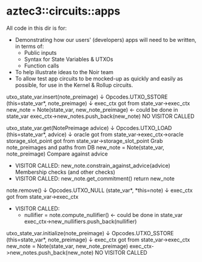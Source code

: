 # aztec3::circuits::apps

All code in this dir is for:
- Demonstrating how our users' (developers) apps will need to be written, in terms of:
    - Public inputs
    - Syntax for State Variables & UTXOs
    - Function calls
- To help illustrate ideas to the Noir team
- To allow test app circuits to be mocked-up as quickly and easily as possible, for use in the Kernel & Rollup circuits.




utxo_state_var.insert(note_preimage)
        ↓
Opcodes.UTXO_SSTORE (this=state_var*, note_preimage)
        ↓
exec_ctx got from state_var->exec_ctx
new_note = Note(state_var, new_note_preimage) <- could be done in state_var
exec_ctx->new_notes.push_back(new_note)
NO VISITOR CALLED



utxo_state_var.get(NotePreimage advice)
        ↓
Opcodes.UTXO_LOAD (this=state_var*, advice)
        ↓
oracle got from state_var->exec_ctx->oracle
storage_slot_point got from state_var->storage_slot_point
Grab note_preimages and paths from DB
new_note = Note(state_var, note_preimage)
Compare against advice
- VISITOR CALLED: new_note.constrain_against_advice(advice)
Membership checks (and other checks)
- VISITOR CALLED: new_note.get_commitment()
return new_note



note.remove()
        ↓
Opcodes.UTXO_NULL (state_var*, *this=note)
        ↓
exec_ctx got from state_var->exec_ctx
- VISITOR CALLED:
  - nullifier = note.compute_nullifier() <- could be done in state_var
exec_ctx->new_nullifiers.push_back(nullifier)



utxo_state_var.initialize(note_preimage)
        ↓
Opcodes.UTXO_SSTORE (this=state_var*, note_preimage)
        ↓
exec_ctx got from state_var->exec_ctx
new_note = Note(state_var, new_note_preimage)
exec_ctx->new_notes.push_back(new_note)
NO VISITOR CALLED